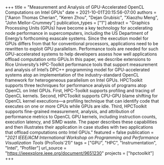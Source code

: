 +++
title = "Measurement and Analysis of GPU-Accelerated OpenCL Computations on Intel GPUs"
date = 2021-10-01T20:15:56-07:00
authors = ["Aaron Thomas Cherian", "Keren Zhou", "Dejan Grubisic", "Xiaozhu Meng", "John Mellor-Crummey"]
publication_types = ["1"]
abstract = "Graphics Processing Units (GPUs) have become a key technology for accelerating node performance in supercomputers, including the US Department of Energy’s forthcoming exascale systems. Since the execution model for GPUs differs from that for conventional processors, applications need to be rewritten to exploit GPU parallelism. Performance tools are needed for such GPU-accelerated systems to help developers assess how well applications offload computation onto GPUs.In this paper, we describe extensions to Rice University’s HPC-Toolkit performance tools that support measurement and analysis of Intel’s DPC++ programming model for GPU-accelerated systems atop an implementation of the industry-standard OpenCL framework for heterogeneous parallelism on Intel GPUs. HPCToolkit supports three techniques for performance analysis of programs atop OpenCL on Intel GPUs. First, HPC-Toolkit supports profiling and tracing of OpenCL kernels. Second, HPCToolkit supports CPU-GPU blame shifting for OpenCL kernel executions—a profiling technique that can identify code that executes on one or more CPUs while GPUs are idle. Third, HPCToolkit supports fine-grained measurement, analysis, and attribution of performance metrics to OpenCL GPU kernels, including instruction counts, execution latency, and SIMD waste. The paper describes these capabilities and then illustrates their application in case studies with two applications that offload computations onto Intel GPUs."
featured = false
publication = "*2021 IEEE/ACM International Workshop on Programming and Performance Visualization Tools* (ProTools'21)"
tags = ["GPU", "HPC", "Instrumentation", "Intel", "Profiler"]
url_source = "https://ieeexplore.ieee.org/document/9651230"
projects = ["hpctoolkit"]
+++

